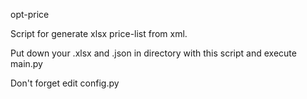 
opt-price

Script for generate xlsx price-list from xml.

Put down your .xlsx and .json in directory with this script and execute main.py 

Don't forget edit config.py 